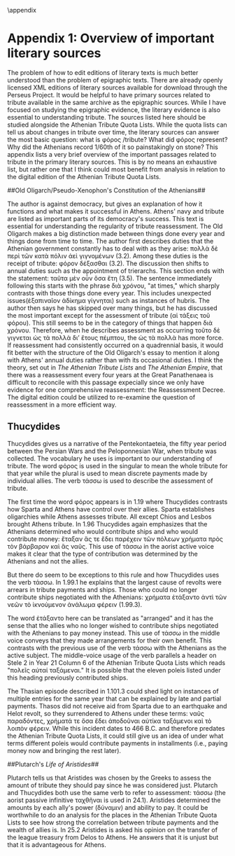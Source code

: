 \appendix


# Appendix 1: Overview of important literary sources #

The problem of how to edit editions of literary texts is much better understood than the problem of epigraphic texts. There are already openly licensed XML editions of literary sources available for download through the Perseus Project. It would be helpful to have primary sources related to tribute available in the same archive as the epigraphic sources. While I have focused on studying the epigraphic evidence, the literary evidence is also essential to understanding tribute. The sources listed here should be studied alongside the Athenian Tribute Quota Lists. While the quota lists can tell us about changes in tribute over time, the literary sources can answer the most basic question: what is φόρος /tribute? What did φόρος represent? Why did the Athenians record 1/60th of it so painstakingly on stone? This appendix lists a very brief overview of the important passages related to tribute in the primary literary sources. This is by no means an exhaustive list, but rather one that I think could most benefit from analysis in relation to the digital edition of the Athenian Tribute Quota Lists. 



##Old Oligarch/Pseudo-Xenophon's Constitution of the Athenians##

The author is against democracy, but gives an explanation of how it functions and what makes it successful in Athens. Athens' navy and tribute are listed as important parts of its democracy's success. This text is essential for understanding the regularity of tribute reassessment. The Old Oligarch makes a big distinction made between things done every year and things done from time to time. The author first describes duties that the Athenian government constantly has to deal with as they arise: πολλὰ δὲ περὶ τῶν κατὰ πόλιν ἀεὶ γιγνομένων (3.2). Among these duties is the receipt of tribute: φόρον δέξασθαι (3.2). The discussion then shifts to annual duties such as the appointment of trierarchs. This section ends with the statement: ταῦτα μὲν οὖν ὅσα ἔτη (3.5). The sentence immediately following this starts with the phrase διὰ χρόνου, "at times," which sharply contrasts with those things done every year. This includes unexpected issues(ἐξαπιναῖον ἀδίκημα γίγνηται) such as instances of hubris. The author then says he has skipped over many things, but he has discussed the most important except for the assessment of tribute (αἱ τάξεις τοῦ φόρου). This still seems to be in the category of things that happen διὰ χρόνου. Therefore, when he describes assessment as occurring τοῦτο δὲ γιγνεται ὡς τὰ πολλὰ δι’ ἔτους πέμπτου, the ὡς τὰ πολλὰ has more force. If reassessment had consistently occurred on a quadrennial basis, it would fit better with the structure of the Old Oligarch's essay to mention it along with Athens' annual duties rather than with its occasional duties. I think the theory,  set out in *The Athenian Tribute Lists* and *The Athenian Empire*, that there was a reassessment every four years at the Great Panathenaea is difficult to reconcile with this passage expecially since we only have evidence for one comprehensive reassessment: the Reassessment Decree. The digital edition could be utilized to re-examine the question of reassessment in a more efficient way. 


## Thucydides ##

Thucydides gives us a narrative of the Pentekontaeteia, the fifty year period between the Persian Wars and the Peloponnesian War, when tribute was collected. The vocabulary he uses is important to our understanding of tribute. The word φόρος is used in the singular to mean the whole tribute for that year while the plural is used to mean discrete payments made by individual allies. The verb τάσσω is used to describe the assessment of tribute. 

The first time the word φόρος appears is in 1.19 where Thucydides contrasts how Sparta and Athens have control over their allies. Sparta establishes oligarchies while Athens assesses tribute. All except Chios and Lesbos brought Athens tribute. In 1.96 Thucydides again emphasizes that the Athenians determined who would contribute ships and who would contribute money: ἔταξαν ἅς τε ἔδει παρέχειν τῶν πόλεων χρήματα πρὸς τὸν βάρβαρον καὶ ἃς ναῦς. This use of τάσσω in the aorist active voice makes it clear that the type of contribution was determined by the Athenians and not the allies. 

But there do seem to be exceptions to this rule and how Thucydides uses the verb τάσσω. In 1.99.1 he explains that the largest cause of revolts were arrears in tribute payments and ships. Those who could no longer contribute ships negotiated with the Athenians: χρήματα ἐτάξαντο ἀντὶ τῶν νεῶν τὸ ἱκνούμενον ἀνάλωμα φέρειν (1.99.3). 

The word ἐτάξαντο here can be translated as "arranged" and it has the sense that the allies who no longer wished to contribute ships negotiated with the Athenians to pay money instead. This use of τάσσω in the middle voice conveys that they made arrangements for their own benefit. This contrasts with the previous use of the verb τάσσω with the Athenians as the active subject. The middle-voice usage of the verb parallels a header on Stele 2 in Year 21 Column 6 of the Athenian Tribute Quota Lists which reads "πολεῖς αὐταί ταξάμεναι." It is possible that the eleven poleis listed under this heading previously contributed ships.


The Thasian episode described in 1.101.3 could shed light on instances of multiple entries for the same year that can be explained by late and partial payments. Thasos did not receive aid from Sparta due to an earthquake and Helot revolt, so they surrendered to Athens under these terms: ναῦς παραδόντες, χρήματά τε ὅσα ἔδει ἀποδοῦναι αὐτίκα ταξάμενοι καὶ τὸ λοιπὸν φέρειν. While this incident dates to 466 B.C. and therefore predates the Athenian Tribute Quota Lists, it could still give us an idea of under what terms different poleis would contribute payments in installments (i.e., paying money now and bringing the rest later).  


##Plutarch's *Life of Aristides*##

Plutarch tells us that Aristides was chosen by the Greeks to assess the amount of tribute they should pay since he was considered just. Plutarch and Thucydides both use the same verb to refer to assessment: τάσσω (the aorist passive infinitive ταχθῆναι is used in 24.1). Aristides determined the amounts by each ally's power (δύναμιν) and ability to pay. It could be worthwhile to do an analysis for the places in the Athenian Tribute Quota Lists to see how strong the correlation between tribute payments and the wealth of allies is. In 25.2 Aristides is asked his opinion on the transfer of the league treasury from Delos to Athens. He answers that it is unjust but that it is advantageous for Athens. 

